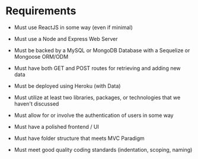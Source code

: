 # Requirements

* Must use ReactJS in some way (even if minimal)

* Must use a Node and Express Web Server

* Must be backed by a MySQL or MongoDB Database with a Sequelize or Mongoose ORM/ODM

* Must have both GET and POST routes for retrieving and adding new data

* Must be deployed using Heroku (with Data)

* Must utilize at least two libraries, packages, or technologies that we haven't discussed

* Must allow for or involve the authentication of users in some way

* Must have a polished frontend / UI 

* Must have folder structure that meets MVC Paradigm

* Must meet good quality coding standards (indentation, scoping, naming)